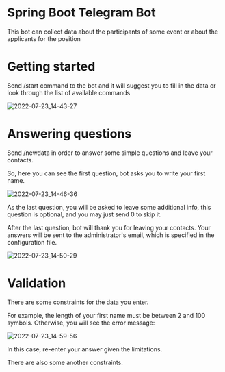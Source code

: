 # Spring Boot Telegram Bot
This bot can collect data about the participants of some event or about the applicants for the position

# Getting started
Send /start command to the bot and it will suggest you to fill in the data or look through the list of available commands

![2022-07-23_14-43-27](https://user-images.githubusercontent.com/81825828/180601852-093291e5-6b9a-4190-b06d-68838d2ce0e3.png)

# Answering questions
Send /newdata in order to answer some simple questions and leave your contacts.

So, here you can see the first question, bot asks you to write your first name.

![2022-07-23_14-46-36](https://user-images.githubusercontent.com/81825828/180601924-e78b1b90-0c8e-42c9-8ced-9cf2d450cd0f.png)

As the last question, you will be asked to leave some additional info, this question is optional, and you may just send 0 to skip it.

After the last question, bot will thank you for leaving your contacts.
Your answers will be sent to the administrator's email, which is specified in the configuration file.

![2022-07-23_14-50-29](https://user-images.githubusercontent.com/81825828/180602033-0a041d69-9f66-4f03-8b1f-86f2a190818a.png)

# Validation
There are some constraints for the data you enter.

For example, the length of your first name must be between 2 and 100 symbols. Otherwise, you will see the error message:

![2022-07-23_14-59-56](https://user-images.githubusercontent.com/81825828/180602537-537ab119-a335-49e0-bf7e-bf015058feb4.png)

In this case, re-enter your answer given the limitations.

There are also some another constraints.
